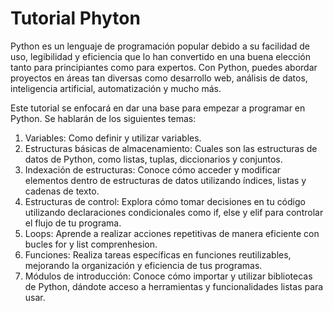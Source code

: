 # Tutorial Phyton 
Python es un lenguaje de programación popular debido a su facilidad de uso, legibilidad y eficiencia que lo han convertido en una buena elección tanto para principiantes como para expertos. Con Python, puedes abordar proyectos en áreas tan diversas como desarrollo web, análisis de datos, inteligencia artificial, automatización y mucho más.

Este tutorial se enfocará en dar una base para empezar a programar en Python. Se hablarán de los siguientes temas:

1. Variables: Como definir y utilizar variables.
2. Estructuras básicas de almacenamiento: Cuales son las estructuras de datos de Python, como listas, tuplas, diccionarios y conjuntos.
3. Indexación de estructuras: Conoce cómo acceder y modificar elementos dentro de estructuras de datos utilizando índices, listas y cadenas de texto.
4. Estructuras de control: Explora cómo tomar decisiones en tu código utilizando declaraciones condicionales como if, else y elif para controlar el flujo de tu programa.
5. Loops: Aprende a realizar acciones repetitivas de manera eficiente con bucles for y list comprenhesion.
6. Funciones: Realiza tareas específicas en funciones reutilizables, mejorando la organización y eficiencia de tus programas.
7. Módulos de introducción: Conoce cómo importar y utilizar bibliotecas de Python, dándote acceso a herramientas y funcionalidades listas para usar.

